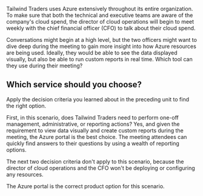 Tailwind Traders uses Azure extensively throughout its entire organization. To make sure that both the technical and executive teams are aware of the company's cloud spend, the director of cloud operations will begin to meet weekly with the chief financial officer (CFO) to talk about their cloud spend. 

Conversations might begin at a high level, but the two officers might want to dive deep during the meeting to gain more insight into how Azure resources are being used. Ideally, they would be able to see the data displayed visually, but also be able to run custom reports in real time.  Which tool can they use during their meeting?

## Which service should you choose?

Apply the decision criteria you learned about in the preceding unit to find the right option.

First, in this scenario, does Tailwind Traders need to perform one-off management, administrative, or reporting actions?  Yes, and given the requirement to view data visually and create custom reports during the meeting, the Azure portal is the best choice.  The meeting attendees can quickly find answers to their questions by using a wealth of reporting options.

The next two decision criteria don't apply to this scenario, because the director of cloud operations and the CFO won't be deploying or configuring any resources.

The Azure portal is the correct product option for this scenario.
